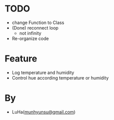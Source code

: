 # TODO
- change Function to Class
- (Done) reconnect loop
  - not infinity
- Re-organize code


# Feature
- Log temperature and humidity
- Control hue according temperature or humidity

# By
- LuHa(munhyunsu@gmail.com)
